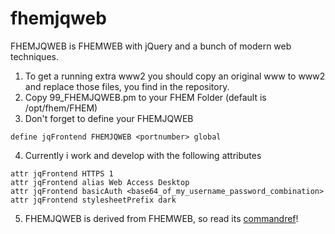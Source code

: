 fhemjqweb
=========

FHEMJQWEB is FHEMWEB with jQuery and a bunch of modern web techniques.

1. To get a running extra www2 you should copy an original www to www2 and replace those files, you find in the repository.
2. Copy 99_FHEMJQWEB.pm to your FHEM Folder (default is /opt/fhem/FHEM)
3. Don't forget to define your FHEMJQWEB
```
define jqFrontend FHEMJQWEB <portnumber> global
```
4. Currently i work and develop with the following attributes
```
attr jqFrontend HTTPS 1
attr jqFrontend alias Web Access Desktop
attr jqFrontend basicAuth <base64_of_my_username_password_combination>
attr jqFrontend stylesheetPrefix dark
```
5. FHEMJQWEB is derived from FHEMWEB, so read its <a href="http://fhem.de/commandref.html#FHEMWEB" target="_blank">commandref</a>!


